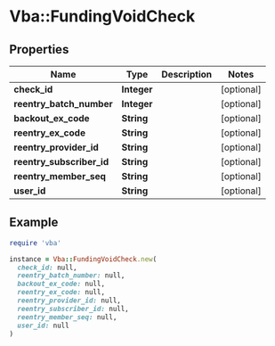 # Vba::FundingVoidCheck

## Properties

| Name | Type | Description | Notes |
| ---- | ---- | ----------- | ----- |
| **check_id** | **Integer** |  | [optional] |
| **reentry_batch_number** | **Integer** |  | [optional] |
| **backout_ex_code** | **String** |  | [optional] |
| **reentry_ex_code** | **String** |  | [optional] |
| **reentry_provider_id** | **String** |  | [optional] |
| **reentry_subscriber_id** | **String** |  | [optional] |
| **reentry_member_seq** | **String** |  | [optional] |
| **user_id** | **String** |  | [optional] |

## Example

```ruby
require 'vba'

instance = Vba::FundingVoidCheck.new(
  check_id: null,
  reentry_batch_number: null,
  backout_ex_code: null,
  reentry_ex_code: null,
  reentry_provider_id: null,
  reentry_subscriber_id: null,
  reentry_member_seq: null,
  user_id: null
)
```

